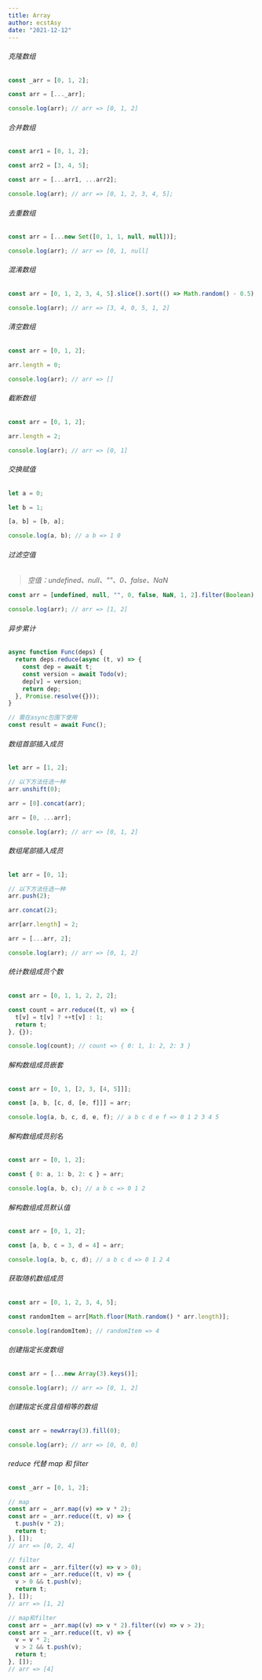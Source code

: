 ```yaml
---
title: Array
author: ecstAsy
date: "2021-12-12"
---
```


###### 克隆数组

```js
const _arr = [0, 1, 2];

const arr = [..._arr];

console.log(arr); // arr => [0, 1, 2]
```

###### 合并数组

```js
const arr1 = [0, 1, 2];

const arr2 = [3, 4, 5];

const arr = [...arr1, ...arr2];

console.log(arr); // arr => [0, 1, 2, 3, 4, 5];
```

###### 去重数组

```js
const arr = [...new Set([0, 1, 1, null, null])];

console.log(arr); // arr => [0, 1, null]
```

###### 混淆数组

```js
const arr = [0, 1, 2, 3, 4, 5].slice().sort(() => Math.random() - 0.5);

console.log(arr); // arr => [3, 4, 0, 5, 1, 2]
```

###### 清空数组

```js
const arr = [0, 1, 2];

arr.length = 0;

console.log(arr); // arr => []
```

###### 截断数组

```js
const arr = [0, 1, 2];

arr.length = 2;

console.log(arr); // arr => [0, 1]
```

###### 交换赋值

```js
let a = 0;

let b = 1;

[a, b] = [b, a];

console.log(a, b); // a b => 1 0
```

###### 过滤空值

> _空值：undefined、null、""、0、false、NaN_

```js
const arr = [undefined, null, "", 0, false, NaN, 1, 2].filter(Boolean);

console.log(arr); // arr => [1, 2]
```

###### 异步累计

```js
async function Func(deps) {
  return deps.reduce(async (t, v) => {
    const dep = await t;
    const version = await Todo(v);
    dep[v] = version;
    return dep;
  }, Promise.resolve({}));
}

// 需在async包围下使用
const result = await Func();
```

###### 数组首部插入成员

```js
let arr = [1, 2];

// 以下方法任选一种
arr.unshift(0);

arr = [0].concat(arr);

arr = [0, ...arr];

console.log(arr); // arr => [0, 1, 2]
```

###### 数组尾部插入成员

```js
let arr = [0, 1];

// 以下方法任选一种
arr.push(2);

arr.concat(2);

arr[arr.length] = 2;

arr = [...arr, 2];

console.log(arr); // arr => [0, 1, 2]
```

###### 统计数组成员个数

```js
const arr = [0, 1, 1, 2, 2, 2];

const count = arr.reduce((t, v) => {
  t[v] = t[v] ? ++t[v] : 1;
  return t;
}, {});

console.log(count); // count => { 0: 1, 1: 2, 2: 3 }
```

###### 解构数组成员嵌套

```js
const arr = [0, 1, [2, 3, [4, 5]]];

const [a, b, [c, d, [e, f]]] = arr;

console.log(a, b, c, d, e, f); // a b c d e f => 0 1 2 3 4 5
```

###### 解构数组成员别名

```js
const arr = [0, 1, 2];

const { 0: a, 1: b, 2: c } = arr;

console.log(a, b, c); // a b c => 0 1 2
```

###### 解构数组成员默认值

```js
const arr = [0, 1, 2];

const [a, b, c = 3, d = 4] = arr;

console.log(a, b, c, d); // a b c d => 0 1 2 4
```

###### 获取随机数组成员

```js
const arr = [0, 1, 2, 3, 4, 5];

const randomItem = arr[Math.floor(Math.random() * arr.length)];

console.log(randomItem); // randomItem => 4
```

###### 创建指定长度数组

```js
const arr = [...new Array(3).keys()];

console.log(arr); // arr => [0, 1, 2]
```

###### 创建指定长度且值相等的数组

```js
const arr = newArray(3).fill(0);

console.log(arr); // arr => [0, 0, 0]
```

###### reduce 代替 map 和 filter

```js
const _arr = [0, 1, 2];

// map
const arr = _arr.map((v) => v * 2);
const arr = _arr.reduce((t, v) => {
  t.push(v * 2);
  return t;
}, []);
// arr => [0, 2, 4]

// filter
const arr = _arr.filter((v) => v > 0);
const arr = _arr.reduce((t, v) => {
  v > 0 && t.push(v);
  return t;
}, []);
// arr => [1, 2]

// map和filter
const arr = _arr.map((v) => v * 2).filter((v) => v > 2);
const arr = _arr.reduce((t, v) => {
  v = v * 2;
  v > 2 && t.push(v);
  return t;
}, []);
// arr => [4]
```
